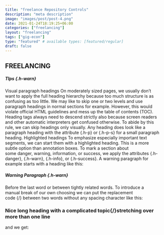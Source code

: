 ```yaml
---
title: "freelance Repository Controls"
description: "meta description"
image: "images/post/post-4.png"
date: 2021-01-24T18:19:25+06:00
categories: ["freelancing"]
layout: "freelancing"
tags: ["gig-econ"]
type: "featured" # available types: [featured/regular]
draft: false
---
```


## FREELANCING

##### TIps {.h-warn}

Visual paragraph headings
On moderately sized pages, we usually don’t want to apply the full heading hierarchy because too much structure is as confusing as too little. We may like to skip one or two levels and use paragraph headings in normal sections for example.
However, this would violate official HTML guidelines and mess up the table of contents (TOC). Heading tags always need to descend strictly also because screen readers and other automatic interpreters get confused otherwise.
To abide by this rule, we can skip headings only visually. Any heading does look like a paragraph heading with the attribute {.h-p} or {.h-p-s} for a small paragraph heading.
Highlighted headings
To emphasize especially important text segments, we can start them with a highlighted heading. This is a more subtle option than annotation boxes.
To mark a section about some danger, warning, information, or success, we apply the attributes {.h-danger}, {.h-warn}, {.h-info}, or {.h-success}.
A warning paragraph for example starts with a heading like this:
##### Warning Paragraph {.h-warn}
  
Before the last word or between tightly related words. To introduce a manual break of our own choosing we can put the replacement code {‍/} between two words without any spacing character like this:
### Nice long heading with a complicated topic{‍/}stretching over more than one line
and we get:
